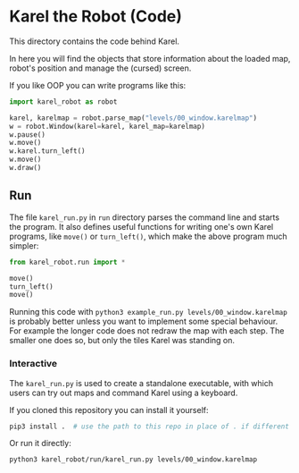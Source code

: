 # Karel the Robot (Code)

This directory contains the code behind Karel.

In here you will find the objects that store information about
the loaded map, robot's position and manage the (cursed) screen.

If you like OOP you can write programs like this:
```python
import karel_robot as robot

karel, karelmap = robot.parse_map("levels/00_window.karelmap")
w = robot.Window(karel=karel, karel_map=karelmap)
w.pause()
w.move()
w.karel.turn_left()
w.move()
w.draw()
```

## Run

The file `karel_run.py` in `run` directory parses the command line
and starts the program. It also defines useful functions for writing
one's own Karel programs, like `move()` or `turn_left()`, which
make the above program much simpler:

```python
from karel_robot.run import *

move()
turn_left()
move()
```

Running this code with `python3 example_run.py levels/00_window.karelmap`
is probably better unless you want to implement some special behaviour.
For example the longer code does not redraw the map with each step.
The smaller one does so, but only the tiles Karel was standing on.

### Interactive

The `karel_run.py` is used to create a standalone executable, with
which users can try out maps and command Karel using a keyboard.

If you cloned this repository you can install it yourself:
```bash
pip3 install .  # use the path to this repo in place of . if different
```

Or run it directly:
```bash
python3 karel_robot/run/karel_run.py levels/00_window.karelmap
```